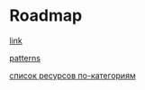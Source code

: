 # Roadmap

[link](https://github.com/Alikhll/golang-developer-roadmap)  

[patterns](https://github.com/tmrts/go-patterns)  

[список ресурсов по-категориям](https://learn-anything.xyz/programming/programming-languages/go)  
